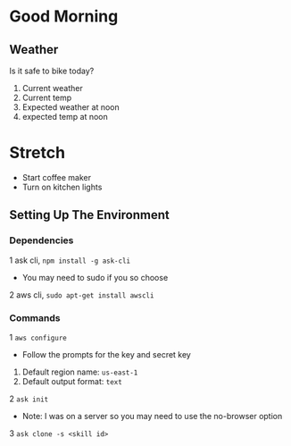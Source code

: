 # Good Morning

## Weather
Is it safe to bike today?

1. Current weather
2. Current temp
3. Expected weather at noon
4. expected temp at noon


# Stretch
* Start coffee maker
* Turn on kitchen lights


## Setting Up The Environment

### Dependencies
1 ask cli, `npm install -g ask-cli`
  * You may need to sudo if you so choose

2 aws cli, `sudo apt-get install awscli`

### Commands
1 `aws configure`
  * Follow the prompts for the key and secret key
  1. Default region name: `us-east-1`
  2. Default output format: `text`

2 `ask init`
  * Note: I was on a server so you may need to use the no-browser option

3 `ask clone -s <skill id>`